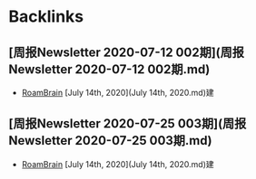 
# Backlinks
## [周报Newsletter 2020-07-12 002期](周报Newsletter 2020-07-12 002期.md)
- [RoamBrain](RoamBrain.md) [July 14th, 2020](July 14th, 2020.md)建

## [周报Newsletter 2020-07-25 003期](周报Newsletter 2020-07-25 003期.md)
- [RoamBrain](RoamBrain.md) [July 14th, 2020](July 14th, 2020.md)建

